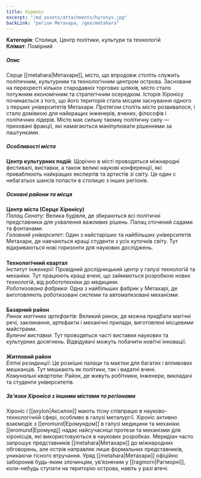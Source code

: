 ```yaml
---
title: Хіроніс
excerpt: "/md_assets/attachments/hyronys.jpg"
backLink: "регіон Метахара, /geo/metahara"
---
```


**Категорія**: Столиця, Центр політики, культури та технологій  
**Клімат**: Помірний  

##### Опис
Серце [[metahara|Метахари]], місто, що впродовж століть служить політичним, культурним та технологічним центром острова. Засноване на перехресті кількох стародавніх торгових шляхів, місто стало потужним економічним та стратегічним осередком. Історія Хіронісу починається з того, що його територія стала місцем заснування одного з перших університетів Метахари. Протягом століть місто розвивалося, і стало домівкою для найкращих інженерів, вчених, філософів і політичних лідерів. Місто має сильну таємну політичну силу — приховані фракції, які намагаються маніпулювати рішеннями за лаштунками.

##### Особливості міста
**Центр культурних подій**: Щорічно в місті проводяться міжнародні фестивалі, виставки, а також великі наукові конференції, які приваблюють найкращих експертів та артистів зі світу. Це один с небагатьох шансів попасти в столицю з інших регіонів.   

##### Основні райони та місця
**Центр міста (Серце Хіронісу)**  
_Палац Сенату_: Велика будівля, де збираються всі політичні представники для ухвалення важливих рішень. Палац оточений садами та фонтанами.  
_Головний університет_: Один з найстаріших та найбільших університетів Метахари, де навчаються кращі студенти з усіх куточків світу. Тут відкриваються нові горизонти для наукових досліджень.  
#####
**Технологічний квартал**  
_Інститут інженерії_: Провідний дослідницький центр у галузі технологій та механіки. Тут працюють кращі вчені, що займаються розробкою нових технологій, від робототехніки до медицини.  
_Роботизована фабрика_: Одна з найбільших фабрик у Метахарі, де виготовляють роботизовані системи та автоматизовані механізми.  
#####
**Базарний район**  
_Ринок магічних артефактів_: Великий ринок, де можна придбати магічні речі, заклинання, артефакти і механічні прилади, виготовлені місцевими майстрами.  
_Вуличні виставки_: Тут проводяться часті виставки наукових та культурних досягнень. Відвідувачі можуть побачити новітні інновації.  
#####
**Житловий район**  
_Елітні резиденції_: Це розкішні палаци та маєтки для багатих і впливових мешканців. Тут мешкають як політики, так і видатні вчені.  
_Комунальні квартали_: Район, де живуть робітники, інженери, викладачі та студенти університетів.  

##### Зв’язки Хіроніса з іншими містами та регіонами

Хіроніс і [[axylon|Аксилон]] мають тісну співпрацю в науково-технологічній сфері, особливо в галузі металургії.
Хіроніс активно взаємодіє з [[eromund|Еромундом]] в галузі медицини та механіки. [[eromund|Еромунд]] надає найсучасніші протези та механізми для хіронісців, які використовуються в наукових розробках.
Меридіан часто запрошує представників [[metahara|Метахари]] до міжнародних обговорень, але острів направляє лише формальних представників, уникаючи тісного втручання.
Уряд [[metahara|Метахари]] офіційно заборонив будь-яким злочинцям, ув’язненим у [[ragmorn|Рагморні]], коли-небудь ступати на територію острова, навіть у разі втечі.
